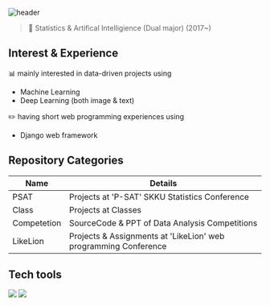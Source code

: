 ![header](https://capsule-render.vercel.app/api?type=Rect&color=timeGradient&height=50&section=header&text=SeoYoung's&nbsp;Data&nbsp;Analysis&nbsp;projects&fontSize=20)
> :love_letter: Statistics &
> Artifical Intelligience (Dual major) (2017~)

## Interest & Experience
:bar_chart: mainly interested in data-driven projects using
- Machine Learning 
- Deep Learning (both image & text)
 
:pencil2: having short web programming experiences using
- Django web framework

## Repository Categories
| Name | Details |
| ------ | ------ |
| PSAT | Projects at 'P-SAT' SKKU Statistics Conference |
| Class | Projects at Classes |
| Competetion | SourceCode & PPT of Data Analysis Competitions|
| LikeLion | Projects & Assignments at 'LikeLion' web programming Conference |

## Tech tools
<img src="https://img.shields.io/badge/R-276DC3?style=flat-square&logo=R&logoColor=white"/></a>
<img src="https://img.shields.io/badge/Python-3766AB?style=flat-square&logo=Python&logoColor=white"/></a>
